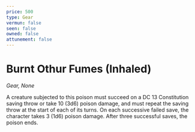 ```yaml
---
price: 500
type: Gear
vermun: false
seen: false
owned: false
attunement: false
---
```

# Burnt Othur Fumes (Inhaled)

*Gear, None*

A creature subjected to this poison must succeed on a DC 13 Constitution saving throw or take 10 (3d6) poison damage, and must repeat the saving throw at the start of each of its turns. On each successive failed save, the character takes 3 (1d6) poison damage. After three successful saves, the poison ends.
